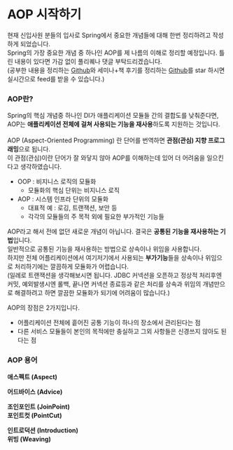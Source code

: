 # AOP 시작하기
현재 신입사원 분들의 입사로 Spring에서 중요한 개념들에 대해 한번 정리하려고 작성하게 되었습니다. <br/>
Spring의 가장 중요한 개념 중 하나인 AOP를 제 나름의 이해로 정리할 예정입니다. 틀린 내용이 있다면 가감 없이 풀리퀘나 댓글 부탁드리겠습니다.<br/>
(공부한 내용을 정리하는 [Github](https://github.com/jojoldu/blog-code)와 세미나+책 후기를 정리하는 [Github](https://github.com/jojoldu/review)를 star 하시면 실시간으로 feed를 받을 수 있습니다.)

### AOP란?
Spring의 핵심 개념중 하나인 DI가 애플리케이션 모듈들 간의 결합도를 낮춰준다면, AOP는 **애플리케이션 전체에 걸쳐 사용되는 기능을 재사용**하도록 지원하는 것입니다. <br/>  
AOP (Aspect-Oriented Programming) 란 단어를 번역하면 **관점(관심) 지향 프로그래밍**으로 됩니다. <br/>
이 관점(관심)이란 단어가 잘 와닿지 않아 AOP를 이해하는데 있어 더 어려움을 일으킨다고 생각하였습니다. <br/>


* OOP : 비지니스 로직의 모듈화
  - 모듈화의 핵심 단위는 비지니스 로직
* AOP : 시스템 인프라 단위의 모듈화
  - 대표적 예 : 로깅, 트랜잭션, 보안 등
  - 각각의 모듈들의 주 목적 외에 필요한 부가적인 기능들 
  
AOP라고 해서 전에 없던 새로운 개념이 아닙니다. 결국은 **공통된 기능을 재사용하는 기법**입니다. <br/>
일반적으로 공통된 기능을 재사용하는 방법으로 상속이나 위임을 사용합니다. <br/>
하지만 전체 어플리케이션에서 여기저기에서 사용되는 **부가기능**들을 상속이나 위임으로 처리하기에는 깔끔하게 모듈화가 어렵습니다. <br/>
(일례로 트랜잭션을 생각해보시면 됩니다. JDBC 커넥션을 오픈하고 정상적 처리후엔 커밋, 예외발생시엔 롤백, 끝나면 커넥션 종료등과 같은 처리를 
상속과 위임의 개념만으로 해결하려고 하면 깔끔한 모듈화가 되기에 어려움이 많습니다.) <br/>

AOP의 장점은 2가지입니다. <br/>

* 어플리케이션 전체에 흩어진 공통 기능이 하나의 장소에서 관리된다는 점
* 다른 서비스 모듈들이 본인의 목적에만 충실하고 그외 사항들은 신경쓰지 않아도 된다는 점

### AOP 용어
**애스펙트 (Aspect)** <br/>

**어드바이스 (Advice)** <br/>

**조인포인트 (JoinPoint)** <br/>
**포인트컷 (PointCut)** <br/>

**인트로덕션 (Introduction)** <br/>
**위빙 (Weaving)** <br/>
